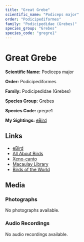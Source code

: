 ```yaml
---
title: "Great Grebe"
scientific_name: "Podiceps major"
order: "Podicipediformes"
family: "Podicipedidae (Grebes)"
species_group: "Grebes"
species_code: "gregre1"
---
```


# Great Grebe

**Scientific Name:** Podiceps major

**Order:** Podicipediformes

**Family:** Podicipedidae (Grebes)

**Species Group:** Grebes

**Species Code:** gregre1

**My Sightings:** [eBird](https://ebird.org/lifelist?r=world&time=life&spp=gregre1)

## Links
* [eBird](https://ebird.org/species/gregre1) 
* [All About Birds](https://www.allaboutbirds.org/guide/gregre1) 
* [Xeno-canto](https://www.xeno-canto.org/species/gregre1) 
* [Macaulay Library](https://search.macaulaylibrary.org/catalog?taxonCode=gregre1&sort=rating_rank_desc)
* [Birds of the World](https://birdsoftheworld.org/bow/species/gregre1)

## Media
### Photographs
No photographs available.

### Audio Recordings
No audio recordings available.
